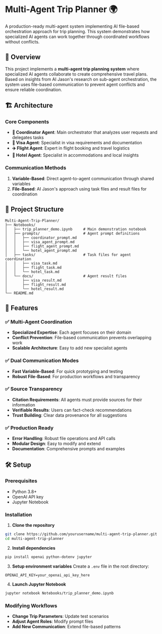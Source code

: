 # Multi-Agent Trip Planner 🌍

A production-ready multi-agent system implementing AI  file-based orchestration approach for trip planning. This system demonstrates how specialized AI agents can work together through coordinated workflows without conflicts.

## 🎯 Overview

This project implements a **multi-agent trip planning system** where specialized AI agents collaborate to create comprehensive travel plans. Based on insights from AI Jason's research on sub-agent orchestration, the system uses file-based communication to prevent agent conflicts and ensure reliable coordination.

## 🏗️ Architecture

### Core Components

- **🎯 Coordinator Agent**: Main orchestrator that analyzes user requests and delegates tasks
- **🛂 Visa Agent**: Specialist in visa requirements and documentation  
- **✈️ Flight Agent**: Expert in flight booking and travel logistics
- **🏨 Hotel Agent**: Specialist in accommodations and local insights

### Communication Methods

1. **Variable-Based**: Direct agent-to-agent communication through shared variables
2. **File-Based**: AI Jason's approach using task files and result files for coordination

## 📁 Project Structure

```
Multi-Agent-Trip-Planner/
├── Notebooks/
│   ├── trip_planner_demo.ipynb     # Main demonstration notebook
│   ├── prompts/                    # Agent prompt definitions
│   │   ├── coordinator_prompt.md
│   │   ├── visa_agent_prompt.md
│   │   ├── flight_agent_prompt.md
│   │   └── hotel_agent_prompt.md
│   ├── tasks/                      # Task files for agent coordination
│   │   ├── visa_task.md
│   │   ├── flight_task.md
│   │   └── hotel_task.md
│   └── docs/                       # Agent result files
│       ├── visa_result.md
│       ├── flight_result.md
│       └── hotel_result.md
└── README.md
```

## 🚀 Features

### ✅ Multi-Agent Coordination
- **Specialized Expertise**: Each agent focuses on their domain
- **Conflict Prevention**: File-based communication prevents overlapping work
- **Scalable Architecture**: Easy to add new specialist agents

### ✅ Dual Communication Modes
- **Fast Variable-Based**: For quick prototyping and testing
- **Robust File-Based**: For production workflows and transparency

### ✅ Source Transparency
- **Citation Requirements**: All agents must provide sources for their information
- **Verifiable Results**: Users can fact-check recommendations
- **Trust Building**: Clear data provenance for all suggestions

### ✅ Production Ready
- **Error Handling**: Robust file operations and API calls
- **Modular Design**: Easy to modify and extend
- **Documentation**: Comprehensive prompts and examples

## 🛠️ Setup

### Prerequisites
- Python 3.8+
- OpenAI API key
- Jupyter Notebook

### Installation

1. **Clone the repository**
```bash
git clone https://github.com/yourusername/multi-agent-trip-planner.git
cd multi-agent-trip-planner
```

2. **Install dependencies**
```bash
pip install openai python-dotenv jupyter
```

3. **Setup environment variables**
Create a `.env` file in the root directory:
```
OPENAI_API_KEY=your_openai_api_key_here
```

4. **Launch Jupyter Notebook**
```bash
jupyter notebook Notebooks/trip_planner_demo.ipynb
```

### Modifying Workflows

- **Change Trip Parameters**: Update test scenarios
- **Adjust Agent Roles**: Modify prompt files
- **Add New Communication**: Extend file-based patterns

